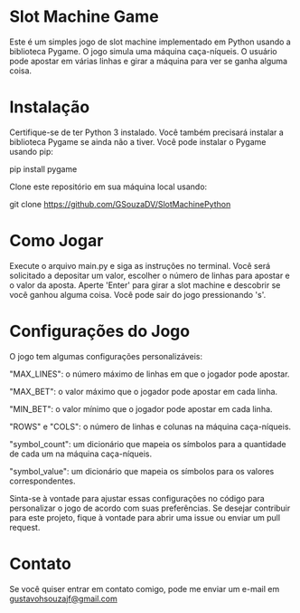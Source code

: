 # Slot Machine Game
Este é um simples jogo de slot machine implementado em Python usando a biblioteca Pygame. O jogo simula uma máquina caça-níqueis. O usuário pode apostar em várias linhas e girar a máquina para ver se ganha alguma coisa.

# Instalação
Certifique-se de ter Python 3 instalado. Você também precisará instalar a biblioteca Pygame se ainda não a tiver. Você pode instalar o Pygame usando pip:

pip install pygame

Clone este repositório em sua máquina local usando:

git clone https://github.com/GSouzaDV/SlotMachinePython

# Como Jogar
Execute o arquivo main.py e siga as instruções no terminal. Você será solicitado a depositar um valor, escolher o número de linhas para apostar e o valor da aposta. Aperte 'Enter' para girar a slot machine e descobrir se você ganhou alguma coisa. Você pode sair do jogo pressionando 's'.

# Configurações do Jogo
O jogo tem algumas configurações personalizáveis:

"MAX_LINES": o número máximo de linhas em que o jogador pode apostar.

"MAX_BET": o valor máximo que o jogador pode apostar em cada linha.

"MIN_BET": o valor mínimo que o jogador pode apostar em cada linha.

"ROWS" e "COLS": o número de linhas e colunas na máquina caça-níqueis.

"symbol_count": um dicionário que mapeia os símbolos para a quantidade de cada um na máquina caça-níqueis.

"symbol_value": um dicionário que mapeia os símbolos para os valores correspondentes.

Sinta-se à vontade para ajustar essas configurações no código para personalizar o jogo de acordo com suas preferências.
Se desejar contribuir para este projeto, fique à vontade para abrir uma issue ou enviar um pull request.

# Contato
Se você quiser entrar em contato comigo, pode me enviar um e-mail em gustavohsouzajf@gmail.com
